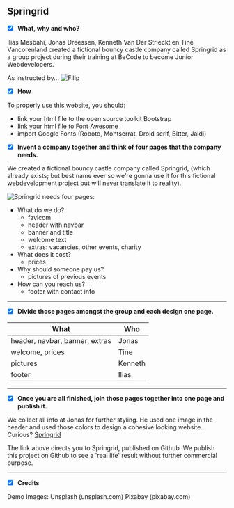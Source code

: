 ## Springrid

- [x] **What, why and who?**

Ilias Mesbahi, Jonas Dreessen, Kenneth Van Der Strieckt en Tine Vancorenland created a fictional bouncy castle company called Springrid as a group project during their training at BeCode to become Junior Webdevelopers.

As instructed by...
![Filip](Filip.jpeg)

- [x] **How**

To properly use this website, you should:

- link your html file to the open source toolkit Bootstrap
- link your html file to Font Awesome
- import Google Fonts (Roboto, Montserrat, Droid serif, Bitter, Jaldi)

* [x] **Invent a company together and think of four pages that the company needs.**

We created a fictional bouncy castle company called Springrid, (which already exists; but best name ever so we're gonna use it for this fictional webdevelopment project but will never translate it to reality).

![Springrid](logo.png)
needs four pages:

- What do we do?
  - favicom
  - header with navbar
  - banner and title
  - welcome text
  - extras: vacancies, other events, charity
- What does it cost?
  - prices
- Why should someone pay us?
  - pictures of previous events
- How can you reach us?
  - footer with contact info

---

- [x] **Divide those pages amongst the group and each design one page.**

| What                           | Who     |
| ------------------------------ | ------- |
| header, navbar, banner, extras | Jonas   |
| welcome, prices                | Tine    |
| pictures                       | Kenneth |
| footer                         | Ilias   |

---

- [x] **Once you are all finished, join those pages together into one page and publish it.**

We collect all info at Jonas for further styling. He used one image in the header and used those colors to design a cohesive looking website... Curious? [Springrid](https://jonasdreessen.github.io/Springrid/)

The link above directs you to Springrid, published on Github.
We publish this project on Github to see a 'real life' result without further commercial purpose.

---

- [x] **Credits**

Demo Images:
Unsplash (unsplash.com)
Pixabay (pixabay.com)
